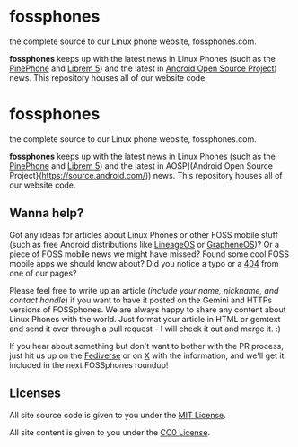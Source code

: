 # fossphones
the complete source to our Linux phone website, fossphones.com.

**fossphones** keeps up with the latest news in Linux Phones (such as the [PinePhone](https://www.google.com/url?sa=t&source=web&rct=j&opi=89978449&url=https://pine64.org/devices/pinephone/) and [Librem 5](https://puri.sm/products/librem-5/)) and the latest in [Android Open Source Project](https://source.android.com/)) news. This repository houses all of our website code.

# fossphones
the complete source to our Linux phone website, fossphones.com.

**fossphones** keeps up with the latest news in Linux Phones (such as the [PinePhone](https://www.google.com/url?sa=t&source=web&rct=j&opi=89978449&url=https://pine64.org/devices/pinephone/) and [Librem 5](https://puri.sm/products/librem-5/)) and the latest in AOSP](Android Open Source Project}(https://source.android.com/)) news. This repository houses all of our website code.

## Wanna help?

Got any ideas for articles about Linux Phones or other FOSS mobile stuff (such as free Android distributions like [LineageOS](https://www.lineageos.org/) or [GrapheneOS](https://grapheneos.org/))? Or a piece of FOSS mobile news we might have missed? Found some cool FOSS mobile apps we should know about? Did you notice a typo or a [404](https://en.wikipedia.org/wiki/HTTP_404) from one of our pages?

Please feel free to write up an article (*include your name, nickname, and contact handle*) if you want to have it posted on the Gemini and HTTPs versions of FOSSphones. We are always happy to share any content about Linux Phones with the world. Just format your article in HTML or gemtext and send it over through a pull request - I will check it out and merge it. :) 

If you hear about something but don't want to bother with the PR process, just hit us up on the [Fediverse](https://neighborli.xyz/@FOSSphones) or on [X](https://x.com/FSphones) with the information, and we'll get it included in the next FOSSphones roundup!

## Licenses

All site source code is given to you under the [MIT License](https://opensource.org/license/mit).

All site content is given to you under the [CC0 License](https://creativecommons.org/public-domain/cc0/).
